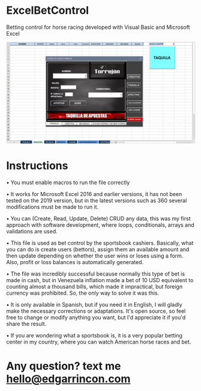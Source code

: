 # ExcelBetControl
 Betting control for horse racing developed with Visual Basic and Microsoft Excel
 
 
![Site preview](/BetControl.png)

# Instructions
•	You must enable macros to run the file correctly

•	It works for Microsoft Excel 2016 and earlier versions, it has not been tested on the 2019 version, but in the latest versions such as 360 several modifications must be made to run it.

•	You can (Create, Read, Update, Delete) CRUD any data, this was my first approach with software development, where loops, conditionals, arrays and validations are used.

•	This file is used as bet control by the sportsbook cashiers. Basically, what you can do is create users (bettors), assign them an available amount and then update depending on whether the user wins or loses using a form. Also, profit or loss balances is automatically generated.

•	The file was incredibly successful because normally this type of bet is made in cash, but in Venezuela inflation made a bet of 10 USD equivalent to counting almost a thousand bills, which made it impractical, but foreign currency was prohibited. So, the only way to solve it was this.

•	It is only available in Spanish, but if you need it in English, I will gladly make the necessary corrections or adaptations. It's open source, so feel free to change or modify anything you want, but I'd appreciate it if you'd share the result.

•	If you are wondering what a sportsbook is, it is a very popular betting center in my country, where you can watch American horse races and bet.

# Any question? text me hello@edgarrincon.com 


